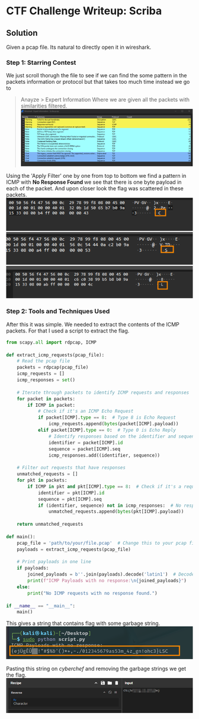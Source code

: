 # CTF Challenge Writeup: Scriba

## Solution
Given a pcap file. Its natural to directly open it in wireshark.

### Step 1: Starring Contest
We just scroll thorugh the file to see if we can find the some pattern in the packets information or protocol but that takes too much time instead we go to 
> Anayze > Expert Information 
Where we are given all the packets with similarities filtered.
![alt text](image.png)

Using the 'Apply Filter' one by one from top to bottom we find a pattern in ICMP with <B> No Response Found </B> we see that there is one byte payload in each of the packet. And upon closer look the flag was scattered in these packets.
![alt text](image-1.png)
![alt text](image-2.png)
![alt text](image-3.png)

### Step 2: Tools and Techniques Used
After this it was simple. We needed to extract the contents of the ICMP packets.
For that I used a script to extract the flag.

```python
from scapy.all import rdpcap, ICMP

def extract_icmp_requests(pcap_file):
    # Read the pcap file
    packets = rdpcap(pcap_file)
    icmp_requests = []
    icmp_responses = set()

    # Iterate through packets to identify ICMP requests and responses
    for packet in packets:
        if ICMP in packet:
            # Check if it's an ICMP Echo Request
            if packet[ICMP].type == 8:  # Type 8 is Echo Request
                icmp_requests.append(bytes(packet[ICMP].payload))
            elif packet[ICMP].type == 0:  # Type 0 is Echo Reply
                # Identify responses based on the identifier and sequence number
                identifier = packet[ICMP].id
                sequence = packet[ICMP].seq
                icmp_responses.add((identifier, sequence))

    # Filter out requests that have responses
    unmatched_requests = []
    for pkt in packets:
        if ICMP in pkt and pkt[ICMP].type == 8:  # Check if it's a request again
            identifier = pkt[ICMP].id
            sequence = pkt[ICMP].seq
            if (identifier, sequence) not in icmp_responses:  # No response
                unmatched_requests.append(bytes(pkt[ICMP].payload))

    return unmatched_requests

def main():
    pcap_file = 'path/to/your/file.pcap'  # Change this to your pcap file path
    payloads = extract_icmp_requests(pcap_file)

    # Print payloads in one line
    if payloads:
        joined_payloads = b''.join(payloads).decode('latin1')  # Decode using 'latin1' to handle byte data
        print(f"ICMP Payloads with no response:\n{joined_payloads}")
    else:
        print("No ICMP requests with no response found.")

if __name__ == "__main__":
    main()
```
 This gives a string that contains flag with some garbage string. 
![alt text](image-5.png)

Pasting this string on *cyberchef* and removing the garbage strings we get the flag.
![alt text](image-6.png)

